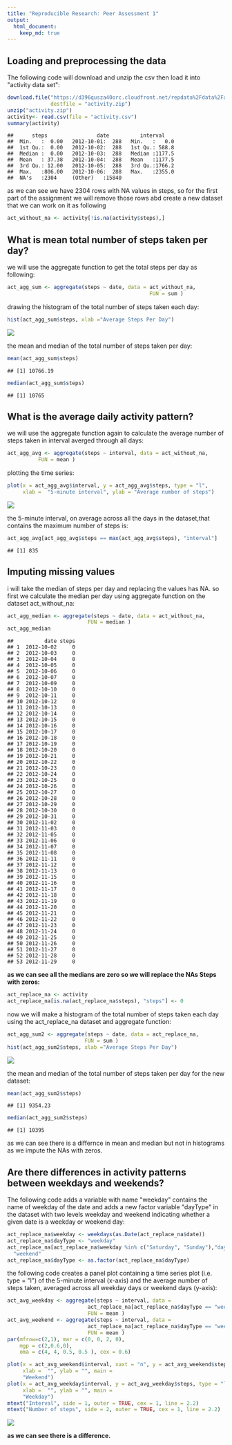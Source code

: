 ```yaml
---
title: "Reproducible Research: Peer Assessment 1"
output: 
  html_document:
    keep_md: true
---
```



## Loading and preprocessing the data

The following code will download and unzip the csv then load it into "activity data set":


```r
download.file("https://d396qusza40orc.cloudfront.net/repdata%2Fdata%2Factivity.zip",
              destfile = "activity.zip")
unzip("activity.zip")
activity<- read.csv(file = "activity.csv")
summary(activity)
```

```
##      steps                date          interval     
##  Min.   :  0.00   2012-10-01:  288   Min.   :   0.0  
##  1st Qu.:  0.00   2012-10-02:  288   1st Qu.: 588.8  
##  Median :  0.00   2012-10-03:  288   Median :1177.5  
##  Mean   : 37.38   2012-10-04:  288   Mean   :1177.5  
##  3rd Qu.: 12.00   2012-10-05:  288   3rd Qu.:1766.2  
##  Max.   :806.00   2012-10-06:  288   Max.   :2355.0  
##  NA's   :2304     (Other)   :15840
```
as we can see we have 2304 rows with NA values in steps, so for the first part of the assignment we will remove those rows abd create a new dataset that we can work on it as following


```r
act_without_na <- activity[!is.na(activity$steps),]
```

## What is mean total number of steps taken per day?

we will use the aggregate function to get the total steps per day as following:


```r
act_agg_sum <- aggregate(steps ~ date, data = act_without_na, 
                                              FUN = sum )
```

drawing the histogram of the total number of steps taken each day:

```r
hist(act_agg_sum$steps, xlab ="Average Steps Per Day")
```

![](PA1_template_files/figure-html/unnamed-chunk-4-1.png)<!-- -->

the mean and median of the total number of steps taken per day:

```r
mean(act_agg_sum$steps)
```

```
## [1] 10766.19
```

```r
median(act_agg_sum$steps)
```

```
## [1] 10765
```

## What is the average daily activity pattern?

we will use the aggregate function again to calculate the average number of steps taken in interval averged through all days:


```r
act_agg_avg <- aggregate(steps ~ interval, data = act_without_na, 
          FUN = mean )
```

plotting the time series:

```r
plot(x = act_agg_avg$interval, y = act_agg_avg$steps, type = "l",
     xlab =  "5-minute interval", ylab = "Average number of steps")
```

![](PA1_template_files/figure-html/unnamed-chunk-7-1.png)<!-- -->

the 5-minute interval, on average across all the days in the dataset,that contains the maximum number of steps is:

```r
act_agg_avg[act_agg_avg$steps == max(act_agg_avg$steps), "interval"]
```

```
## [1] 835
```


## Imputing missing values


i will take the median of steps per day and replacing the values has NA.
so first we calculate the median per day using aggregate function on the dataset act_without_na:

```r
act_agg_median <- aggregate(steps ~ date, data = act_without_na, 
                          FUN = median )
act_agg_median
```

```
##          date steps
## 1  2012-10-02     0
## 2  2012-10-03     0
## 3  2012-10-04     0
## 4  2012-10-05     0
## 5  2012-10-06     0
## 6  2012-10-07     0
## 7  2012-10-09     0
## 8  2012-10-10     0
## 9  2012-10-11     0
## 10 2012-10-12     0
## 11 2012-10-13     0
## 12 2012-10-14     0
## 13 2012-10-15     0
## 14 2012-10-16     0
## 15 2012-10-17     0
## 16 2012-10-18     0
## 17 2012-10-19     0
## 18 2012-10-20     0
## 19 2012-10-21     0
## 20 2012-10-22     0
## 21 2012-10-23     0
## 22 2012-10-24     0
## 23 2012-10-25     0
## 24 2012-10-26     0
## 25 2012-10-27     0
## 26 2012-10-28     0
## 27 2012-10-29     0
## 28 2012-10-30     0
## 29 2012-10-31     0
## 30 2012-11-02     0
## 31 2012-11-03     0
## 32 2012-11-05     0
## 33 2012-11-06     0
## 34 2012-11-07     0
## 35 2012-11-08     0
## 36 2012-11-11     0
## 37 2012-11-12     0
## 38 2012-11-13     0
## 39 2012-11-15     0
## 40 2012-11-16     0
## 41 2012-11-17     0
## 42 2012-11-18     0
## 43 2012-11-19     0
## 44 2012-11-20     0
## 45 2012-11-21     0
## 46 2012-11-22     0
## 47 2012-11-23     0
## 48 2012-11-24     0
## 49 2012-11-25     0
## 50 2012-11-26     0
## 51 2012-11-27     0
## 52 2012-11-28     0
## 53 2012-11-29     0
```

**as we can see all the medians are zero so we will replace the NAs Steps with zeros:**

```r
act_replace_na <- activity
act_replace_na[is.na(act_replace_na$steps), "steps"] <- 0
```

now we will make a histogram of the total number of steps taken each day using the act_replace_na dataset and aggregate function:

```r
act_agg_sum2 <- aggregate(steps ~ date, data = act_replace_na, 
                         FUN = sum )
hist(act_agg_sum2$steps, xlab ="Average Steps Per Day")
```

![](PA1_template_files/figure-html/unnamed-chunk-11-1.png)<!-- -->

the mean and median of the total number of steps taken per day for the new dataset:

```r
mean(act_agg_sum2$steps)
```

```
## [1] 9354.23
```

```r
median(act_agg_sum2$steps)
```

```
## [1] 10395
```

as we can see there is a differnce in mean and median but not in histograms as we impute the NAs with zeros.


## Are there differences in activity patterns between weekdays and weekends?


The following code adds a variable with name "weekday" contains the name of weekday of the date and adds a new factor variable "dayType" in the dataset with two levels weekday and weekend indicating whether a given date is a weekday or weekend day:

```r
act_replace_na$weekday <- weekdays(as.Date(act_replace_na$date))
act_replace_na$dayType <- "weekday"
act_replace_na[act_replace_na$weekday %in% c("Saturday", "Sunday"),"dayType"]<-
  "weekend"
act_replace_na$dayType <- as.factor(act_replace_na$dayType)
```

the following code creates a panel plot containing a time series plot (i.e. type = "l") of the 5-minute interval (x-axis) and the average number of steps taken, averaged across all weekday days or weekend days (y-axis):

```r
act_avg_weekday <- aggregate(steps ~ interval, data =
                          act_replace_na[act_replace_na$dayType == "weekday",], 
                          FUN = mean )
act_avg_weekend <- aggregate(steps ~ interval, data =   
                          act_replace_na[act_replace_na$dayType == "weekend",], 
                          FUN = mean )
par(mfrow=c(2,1), mar = c(0, 0, 2, 0), 
    mgp = c(2,0.6,0), 
    oma = c(4, 4, 0.5, 0.5 ), cex = 0.6)

plot(x = act_avg_weekend$interval, xaxt = "n", y = act_avg_weekend$steps, type = "l",
     xlab =  "", ylab = "", main =    
     "Weekend")
plot(x = act_avg_weekday$interval, y = act_avg_weekday$steps, type = "l",
     xlab =  "", ylab = "", main =    
     "Weekday")
mtext("Interval", side = 1, outer = TRUE, cex = 1, line = 2.2)
mtext("Number of steps", side = 2, outer = TRUE, cex = 1, line = 2.2)
```

![](PA1_template_files/figure-html/unnamed-chunk-14-1.png)<!-- -->

**as we can see there is a difference.**
